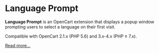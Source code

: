 # Language Prompt

**Language Prompt** is an OpenCart extension that displays a popup window prompting users to select a language on their first visit.

Compatible with OpenCart 2.1.x (PHP 5.6) and 3.x-4.x (PHP ≥ 7.x).

[Read more...](./module)
